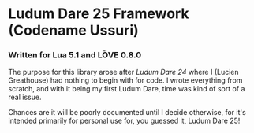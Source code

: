 # Ludum Dare 25 Framework (Codename Ussuri)
### Written for Lua 5.1 and LÖVE 0.8.0

The purpose for this library arose after *Ludum Dare 24* where I (Lucien Greathouse) had nothing to begin with for code. I wrote everything from scratch, and with it being my first Ludum Dare, time was kind of sort of a real issue.

Chances are it will be poorly documented until I decide otherwise, for it's intended primarily for personal use for, you guessed it, Ludum Dare 25!